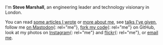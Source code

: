 I'm **Steve Marshall**, an engineering leader and technology visionary in London.

You can read [some articles I wrote](/journal/) or [more about
me](/about/), see [talks I've given](/speaking/), follow me [on
Mastodon](https://mastodon.social/@stevemarshall){: rel="me"}, [fork my
code](https://github.com/SteveMarshall){: rel="me"} on GitHub, look at
my photos on [Instagram](https://instagram.com/nascentguruism){: rel="me"}
and [flickr](https://www.flickr.com/photos/steviebm){: rel="me"}, or
[email me](mailto:hi@stevemarshall.com).
